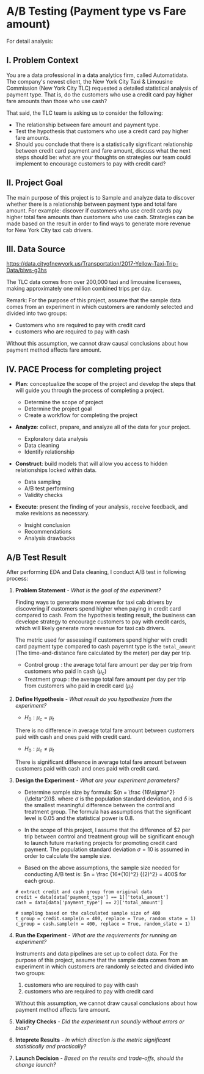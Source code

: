 # A/B Testing (Payment type vs Fare amount)
For detail analysis: 

## I. Problem Context
You are a data professional in a data analytics firm, called Automatidata. The company's newest client, the New York City Taxi & Limousine Commission (New York City TLC) requested a detailed statistical analysis of payment type. That is, do the customers who use a credit card pay higher fare amounts than those who use cash?

That said, the TLC team is asking us to consider the following:

- The relationship between fare amount and payment type.
- Test the hypothesis that customers who use a credit card pay higher fare amounts.
- Should you conclude that there is a statistically significant relationship between credit card payment and fare amount, discuss what the next steps should be: what are your thoughts on strategies our team could implement to encourage customers to pay with credit card?


## II. Project Goal

The main purpose of this project is to Sample and analyze data to discover whether there is a relationship between payment type and total fare amount. For example: discover if customers who use credit cards pay higher total fare amounts than customers who use cash. Strategies can be made based on the result in order to find ways to generate more revenue for New York City taxi cab drivers.


## III. Data Source

https://data.cityofnewyork.us/Transportation/2017-Yellow-Taxi-Trip-Data/biws-g3hs

The TLC data comes from over 200,000 taxi and limousine licensees, making approximately one million combined trips per day.

Remark: For the purpose of this project, assume that the sample data comes from an experiment in which customers are randomly selected and divided into two groups:

- Customers who are required to pay with credit card
- customers who are required to pay with cash

Without this assumption, we cannot draw causal conclusions about how payment method affects fare amount.


## IV. PACE Process for completing project
- **Plan**: conceptualize the scope of the project and develop the steps that will guide you through the process of completing a project.
  + Determine the scope of project
  + Determine the project goal
  + Create a workflow for completing the project
  
- **Analyze**: collect, prepare, and analyze all of the data for your project.
  + Exploratory data analysis
  + Data cleaning
  + Identify relationship
  
- **Construct**: build models that will allow you access to hidden relationships locked within data.
  + Data sampling
  + A/B test performing
  + Validity checks
  
- **Execute**: present the finding of your analysis, receive feedback, and make revisions as necessary.
  + Insight conclusion
  + Recommendations
  + Analysis drawbacks
  
## A/B Test Result

After performing EDA and Data cleaning, I conduct A/B test in following process:

1. **Problem Statement** - *What is the goal of the experiment?*
    
    Finding ways to generate more revenue for taxi cab drivers by discovering if customers spend higher when paying in credit card compared to cash. From the hypothesis testing result, the business can develope strategy to encourage customers to pay with credit cards, which will likely generate more revenue for taxi cab drivers.
    
    The metric used for assessing if customers spend higher with credit card payment type compared to cash payemnt type is the `total_amount` (The time-and-distance fare calculated by the meter) per day per trip.
    
    - Control group : the average total fare amount per day per trip from customers who paid in cash $(\mu_{c})$
    - Treatment group : the average total fare amount per day per trip from customers who paid in credit card $(\mu_{t})$

2. **Define Hypothesis** - *What result do you hypothesize from the experiment?*
    
    - $H_0 : \mu_{c} = \mu_{t}$
    
    There is no difference in average total fare amount between customers paid with cash and ones paid with credit card.
    - $H_0 : \mu_{c} \not= \mu_{t}$
    
    There is significant difference in average total fare amount between customers paid with cash and ones paid with credit card.
    
3. **Design the Experiment** - *What are your experiment parameters?*
    
    - Determine sample size by formula: $(n = \frac {16\sigma^2} {\delta^2})$. where $\sigma$ is the population standard deviation, and $\delta$ is the smallest meaningful difference between the control and treatment group. The formula has assumptions that the significant level is $0.05$ and the statistical power is $0.8$. 
    
    - In the scope of this project, I assume that the difference of $\$2$ per trip between control and treatment group will be significant enough to launch future marketing projects for promoting credit card payment. The population standard deviation $\sigma = 10$ is assumed in order to calculate the sample size.
    
    - Based on the above assumptions, the sample size needed for conducting A/B test is: $n = \frac {16*(10)^2} {(2)^2} = 400$ for each group.
    
    ```
    # extract credit and cash group from original data
    credit = data[data['payment_type'] == 1]['total_amount']
    cash = data[data['payment_type'] == 2]['total_amount']

    # sampling based on the calculated sample size of 400
    t_group = credit.sample(n = 400, replace = True, random_state = 1)
    c_group = cash.sample(n = 400, replace = True, random_state = 1)
    ```
    
4. **Run the Experiment** - *What are the requirements for running an experiment?*
    
    Instruments and data pipelines are set up to collect data. For the purpose of this project, assume that the sample data comes from an experiment in which customers are randomly selected and divided into two groups: 

    1.  customers who are required to pay with cash
    2.  customers who are required to pay with credit card
    
    Without this assumption, we cannot draw causal conclusions about how payment method affects fare amount.

5. **Validity Checks** - *Did the experiment run soundly without errors or bias?*


6. **Inteprete Results** - *In which direction is the metric significant statistically and practically?*


7. **Launch Decision** - *Based on the results and trade-offs, should the change launch?*
